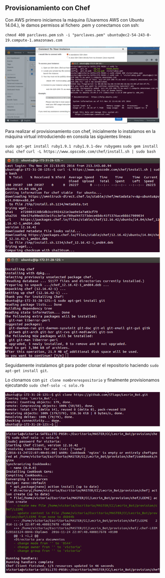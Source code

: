 ## Provisionamiento con Chef

Con AWS primero iniciamos la máquina (Usaremos AWS con Ubuntu 14.04.), le damos permisos al fichero .pem y conectamos con ssh:

`chmod 400 parclaves.pem`
`ssh -i "parclaves.pem" ubuntu@ec2-54-243-0-19.compute-1.amazonaws.com`

![Imagen 5](https://github.com/STiago/Pictures/blob/master/chef20.png)

Para realizar el provisionamiento con chef, inicialmente lo instalamos en la máquina virtual introduciendo en consola las siguientes líneas:

 `sudo apt-get install ruby1.9.1 ruby1.9.1-dev rubygems` 
 `sudo gem install ohai chef`
 `curl -L https://www.opscode.com/chef/install.sh | sudo bash`

![Imagen 1](https://github.com/STiago/Pictures/blob/master/chef21.png)

![Imagen 2](https://github.com/STiago/Pictures/blob/master/chef22.png)


Seguidamente instalamos git para poder clonar el repositorio haciendo `sudo apt-get install git`.

Lo clonamos con `git clone nombrerespositorio` y finalmente provisionamos ejecutando `sudo chef-solo -c solo.rb`

![Imagen 3](https://github.com/STiago/Pictures/blob/master/chef23.png)

![Imagen 5](https://github.com/STiago/Pictures/blob/master/chef5.png)






